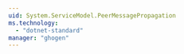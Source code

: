 ```yaml
---
uid: System.ServiceModel.PeerMessagePropagation
ms.technology: 
  - "dotnet-standard"
manager: "ghogen"
---
```

